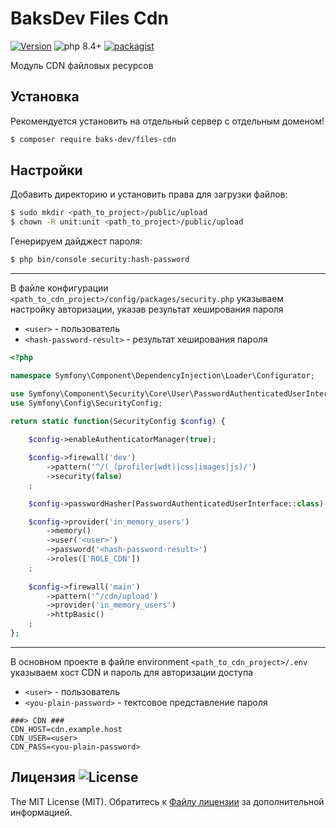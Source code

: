 # BaksDev Files Cdn

[![Version](https://img.shields.io/badge/version-7.2.1-blue)](https://github.com/baks-dev/files-cdn/releases)
![php 8.4+](https://img.shields.io/badge/php-min%208.4-red.svg)
[![packagist](https://img.shields.io/badge/packagist-green)](https://packagist.org/packages/baks-dev/files-cdn)

Модуль CDN файловых ресурсов 


## Установка

Рекомендуется установить на отдельный сервер с отдельным доменом!

``` bash
$ composer require baks-dev/files-cdn
```

## Настройки

Добавить директорию и установить права для загрузки файлов:

``` bash
$ sudo mkdir <path_to_project>/public/upload
$ chown -R unit:unit <path_to_project>/public/upload
``` 

Генерируем дайджест пароля:

``` bash
$ php bin/console security:hash-password
```

***

В файле конфигурации `<path_to_cdn_project>/config/packages/security.php` указываем настройку авторизации, указав результат хеширования пароля

* `<user>` - пользователь
* `<hash-password-result>` - результат хеширования пароля 

``` php
<?php

namespace Symfony\Component\DependencyInjection\Loader\Configurator;

use Symfony\Component\Security\Core\User\PasswordAuthenticatedUserInterface;
use Symfony\Config\SecurityConfig;

return static function(SecurityConfig $config) {
	
	$config->enableAuthenticatorManager(true);

	$config->firewall('dev')
		->pattern('^/(_(profiler|wdt)|css|images|js)/')
		->security(false)
	;

	$config->passwordHasher(PasswordAuthenticatedUserInterface::class)->algorithm('bcrypt');

	$config->provider('in_memory_users')
		->memory()
		->user('<user>')
		->password('<hash-password-result>')
		->roles(['ROLE_CDN'])
	;
	
	$config->firewall('main')
		->pattern('^/cdn/upload')
		->provider('in_memory_users')
		->httpBasic()
	;
};
```

***

В основном проекте в файле environment `<path_to_cdn_project>/.env` указываем хост CDN и пароль для авторизации доступа 
* `<user>` - пользователь
* `<you-plain-password>` - тектсовое представление пароля

``` dotenv
###> CDN ###
CDN_HOST=cdn.example.host
CDN_USER=<user>
CDN_PASS=<you-plain-password>
```

## Лицензия ![License](https://img.shields.io/badge/MIT-green)

The MIT License (MIT). Обратитесь к [Файлу лицензии](LICENSE.md) за дополнительной информацией.
